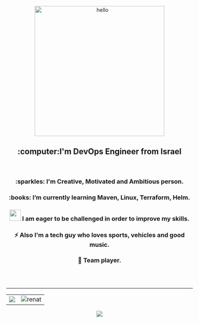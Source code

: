 <p align="center">
  <img src="https://user-images.githubusercontent.com/83014719/140796715-45c43e2b-3af7-4d3e-bc5d-f495dcb0cf21.gif" alt="hello" width="350"/>
</p>
<h2 align="center">:computer:I'm DevOps Engineer from Israel</h2>
</br>
<h3 align="center">:sparkles: I'm Creative, Motivated and Ambitious person.</h3>
<h3 align="center">:books: I’m currently learning Maven, Linux, Terraform, Helm.</h3>
<h3 align="center"><img src="https://media.giphy.com/media/iY8CRBdQXODJSCERIr/giphy.gif" width="30px"> I am eager to be challenged in order to improve my skills.</h3>
<h3 align="center">⚡ Also I'm a tech guy who loves sports, vehicles and good music.</h3>
<h3 align="center">🏀 Team player.</h3>
</br></br>

---

<table style="width:100%" align="center">
    <tr>
        <td>
            <img src="https://github-readme-stats.vercel.app/api?username=renatts&&show_icons=true&title_color=ffffff&icon_color=4169e1&text_color=ffffff&bg_color=0D1117&border_color=0D1117"/>
        </td>
        <td>
            <img src="https://github-readme-stats.vercel.app/api/top-langs?username=renatts&show_icons=true&title_color=ffffff&icon_color=808080&text_color=808080&bg_color=0D1117&locale=en&layout=compact&langs_count=8&border_color=0D1117" alt="renat" />
        </td>
    </tr>
</table>
<p align="center">
  <img src="https://github.com/renatts/renatts/blob/output/github-contribution-grid-snake.svg">
</p>
